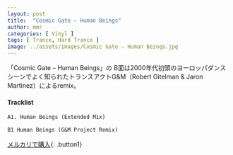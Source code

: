 ```yaml
---
layout: post
title:  "Cosmic Gate – Human Beings"
author: mmr
categories: [ Vinyl ]
tags: [ Trance, Hard Trance ]
image: ../assets/images/Cosmic Gate – Human Beings.jpg
---
```


「Cosmic Gate – Human Beings」の
B面は2000年代初頭のヨーロッパダンスシーンでよく知られたトランスアクトG&M（Robert Gitelman & Jaron Martinez）によるremix。


#### Tracklist
```md
A1. Human Beings (Extended Mix)

B1 Human Beings (G&M Project Remix)
```

[メルカリで購入](https://jp.mercari.com/item/m58263086044?afid=6142608987){: .button1}

